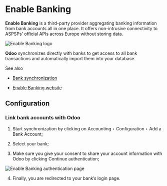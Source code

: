 # Enable Banking

**Enable Banking** is a third-party provider aggregating banking information
from bank accounts all in one place. It offers non-intrusive connectivity to
ASPSPs’ official APIs across Europe without storing data.

![Enable Banking logo](../../../../../_images/enablebanking.png)

**Odoo** synchronizes directly with banks to get access to all bank
transactions and automatically import them into your database.

See also

  * [Bank synchronization](../bank_synchronization.html)

  * [Enable Banking website](https://enablebanking.com/)

## Configuration

### Link bank accounts with Odoo

  1. Start synchronization by clicking on Accounting ‣ Configuration ‣ Add a Bank Account;

  2. Select your bank;

  3. Make sure you give your consent to share your account information with Odoo by clicking Continue authentication;

![Enable Banking authentication
page](../../../../../_images/enablebankingauth.png)

  4. Finally, you are redirected to your bank’s login page.

